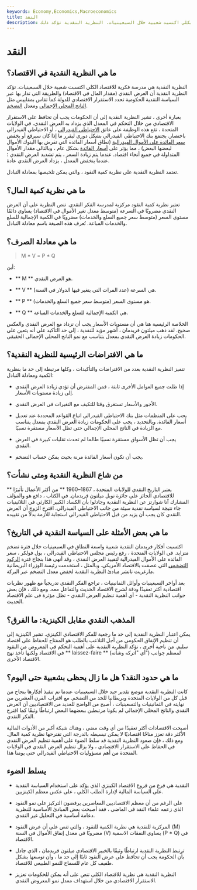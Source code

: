 ```yaml
---
keywords: Economy,Economics,Macroeconomics
title: النقد
description: ما هي النظرية النقدية في الاقتصاد؟ النظرية النقدية هي مدرسة فكرية للاقتصاد الكلي اكتسبت شعبية خلال السبعينيات. النظرية النقدية تؤكد ذلك
---
```


# النقد
## ما هي النظرية النقدية في الاقتصاد؟

النظرية النقدية هي مدرسة فكرية للاقتصاد الكلي اكتسبت شعبية خلال السبعينيات. تؤكد النظرية النقدية أن العرض النقدي (مقدار المال في الاقتصاد) والطريقة التي تدار بها عبر السياسة النقدية الحكومية تحدد الاستقرار الاقتصادي للدولة كما تقاس بمقاييس مثل [الناتج المحلي الإجمالي](/gdp) ومعدل [التضخم](/inflation).

بعبارة أخرى ، تشير النظرية النقدية إلى أن الحكومات يجب أن تحافظ على الاستقرار الاقتصادي من خلال التحكم في المعدل الذي يزداد به العرض النقدي. في الولايات المتحدة ، تقع هذه الوظيفة على عاتق [الاحتياطي الفيدرالي](/federal-reserve) ، أو الاحتياطي الفيدرالي باختصار. يجتمع بنك الاحتياطي الفيدرالي بشكل دوري ليقرر ما إذا كان سيرفع أو يخفض [سعر الفائدة على الأموال الفيدرالية](/federalfundsrate) (نطاق أسعار الفائدة التي تقرض بها البنوك الأموال لبعضها البعض) ، مما يؤثر على [أسعار الفائدة](/interestrate) بشكل عام ، وبالتالي مقدار الأموال المتداولة في جميع أنحاء اقتصاد. عندما يتم زيادة السعر ، يتم تشديد العرض النقدي ؛ عندما ينخفض المعدل ، يزداد العرض النقدي عادة.

تعتمد النظرية النقدية على نظرية كمية النقود ، والتي يمكن تلخيصها بمعادلة التبادل.

## ما هي نظرية كمية المال؟

تعتبر نظرية كمية النقود مركزية لمدرسة الفكر النقدي. تنص النظرية على أن العرض النقدي مضروبًا في السرعة (متوسط معدل تغير الأموال في الاقتصاد) يساوي دائمًا مستوى السعر (متوسط سعر جميع السلع والخدمات) مضروبًا في الكمية الإجمالية للسلع والخدمات المباعة. تُعرف هذه الصيغة باسم معادلة التبادل.

## ما هي معادلة الصرف؟

> M * V = P * Q

أين:

- ** M ** هو العرض النقدي.

- ** V ** هي السرعة (عدد المرات التي يتغير فيها الدولار في السنة).

- ** P ** هو مستوى السعر (متوسط سعر جميع السلع والخدمات).

- ** Q ** هي الكمية الإجمالية للسلع والخدمات المباعة.

الخلاصة الرئيسية هنا هي أن مستويات الأسعار يجب أن تزداد مع العرض النقدي والعكس صحيح. لقد ذهب ميلتون فريدمان ، أشهر مؤيد للنقدية ، إلى حد التأكيد على أنه يتعين على الحكومات زيادة العرض النقدي بمعدل يتناسب مع نمو الناتج المحلي الإجمالي الحقيقي.

## ما هي الافتراضات الرئيسية للنظرية النقدية؟

تتميز النظرية النقدية بعدد من الافتراضات والتأكيدات ، وكلها مرتبطة إلى حد ما بنظرية الكمية ومعادلة التبادل:

- إذا ظلت جميع العوامل الأخرى ثابتة ، فمن المفترض أن تؤدي زيادة العرض النقدي إلى زيادة مستويات الأسعار.

- الأجور والأسعار تستغرق وقتا للتكيف مع التغيرات في العرض النقدي.

- يجب على المنظمات مثل بنك الاحتياطي الفيدرالي اتباع القواعد المحددة عند تعديل أسعار الفائدة. وبالتحديد ، يجب على الحكومات زيادة العرض النقدي بمعدل يتناسب مع الزيادة في الناتج المحلي الإجمالي حتى تظل الأسعار مستقرة نسبيًا.

- يجب أن تظل الأسواق مستقرة نسبيًا طالما لم تحدث تقلبات كبيرة في العرض النقدي.

- يجب أن تكون أسعار الفائدة مرنة بحيث يمكن حساب التضخم.

## من شاع النظرية النقدية ومتى نشأت؟

** يعتبر التاريخ النقدي للولايات المتحدة ، 1867–1960 ** من أكثر الأعمال تأثيرًا للاقتصادي الحائز على جائزة نوبل ميلتون فريدمان. في الكتاب ، دافع هو والمؤلف المشارك آنا شوارتز عن النظرية النقدية وجادلوا بأن الكساد الكبير الكارثي في الثلاثينيات جاء نتيجة لسياسة نقدية سيئة من جانب الاحتياطي الفيدرالي. اقترح الزوج أن العرض النقدي كان يجب أن يزيد من قبل الاحتياطي الفيدرالي استجابة للأزمة بدلاً من تقييده.

## ما هي بعض الأمثلة على السياسة النقدية في التاريخ؟

اكتسبت أفكار فريدمان النقدية شعبية واسعة النطاق في السبعينيات خلال فترة تضخم متزايد. في الولايات المتحدة ، رفع رئيس مجلس الاحتياطي الفيدرالي ، بول فولكر ، سعر الفائدة على الأموال الفيدرالية لتقييد العرض النقدي ، وقد أنهى هذا بنجاح فترة [الركود التضخمي](/stagflation) التي عصفت بالاقتصاد الأمريكي. وبالمثل ، استخدمت رئيسة الوزراء البريطانية مارغريت تاتشر مبادئ النظرية النقدية لخفض معدل التضخم عبر البركة.

بعد أواخر السبعينيات وأوائل الثمانينيات ، تراجع الفكر النقدي تدريجياً مع ظهور نظريات اقتصادية أكثر تعقيدًا ودقة لشرح الاقتصاد الحديث والتفاعل معه. ومع ذلك ، فإن بعض جوانب النظرية النقدية - أي أهمية تنظيم العرض النقدي - تظل مؤثرة في علم الاقتصاد الحديث.

## المذهب النقدي مقابل الكينزية: ما الفرق؟

يمكن اعتبار النظرية النقدية إلى حد ما رجعية للفكر الاقتصادي الكينزي. تشير الكينزية إلى أن تنظيم الإنفاق الحكومي من أجل التلاعب بالطلب هو المفتاح للحفاظ على اقتصاد سليم. من ناحية أخرى ، تؤكد النظرية النقدية على أهمية التحكم في المعروض من النقود في الاقتصاد ولكنها تأخذ نهج ** laissez-faire ** (أي "اتركه وشأنه") لمعظم جوانب الاقتصاد الأخرى.

## ما هي حدود النقد؟ هل ما زال يحظى بشعبية حتى اليوم؟

كانت النظرية النقدية موضع تقدير جيد خلال السبعينيات عندما تم تنفيذ أفكارها بنجاح من قبل كل من الولايات المتحدة وبريطانيا للحد من التضخم. مع اقتراب القرن العشرين من نهايته في الثمانينيات والتسعينيات ، أصبح من الواضح للعديد من الاقتصاديين أن العرض النقدي والناتج المحلي الإجمالي لم يكونا مرتبطين ببعضهما البعض ارتباطًا وثيقًا كما اقترح الفكر النقدي.

أصبحت الاقتصادات أكثر تعقيدًا من أي وقت مضى ، وهناك شبكة أكبر من الأدوات المالية الأكثر دقة تعزز مناخًا اقتصاديًا لا يمكن تبسيطه بالدرجة التي تقترحها نظرية كمية المال. ومع ذلك ، فإن صعود النظرية النقدية قد سلط الضوء على أهمية تنظيم العرض النقدي في الحفاظ على الاستقرار الاقتصادي ، ولا يزال تنظيم العرض النقدي في الولايات المتحدة من أهم مسؤوليات الاحتياطي الفيدرالي حتى يومنا هذا.

## يسلط الضوء

- النقدية هي فرع من فروع الاقتصاد الكينزي الذي يؤكد على استخدام السياسة النقدية على السياسة المالية لإدارة الطلب الكلي ، على عكس معظم الكينزيين.

- على الرغم من أن معظم الاقتصاديين المعاصرين يرفضون التركيز على نمو النقود الذي زعمه علماء النقد في الماضي ، فقد أصبحت بعض المبادئ الأساسية للنظرية دعامة أساسية في التحليل غير النقدي.

- المركزية للنقدية هي نظرية الكمية للنقود ، والتي تنص على أن عرض النقود (M) مضروبًا في معدل إنفاق الأموال في السنة (V) يساوي النفقات الاسمية (P * Q) في الاقتصاد.

- ترتبط النظرية النقدية ارتباطًا وثيقًا بالخبير الاقتصادي ميلتون فريدمان ، الذي جادل بأن الحكومة يجب أن تحافظ على عرض النقود ثابتًا إلى حد ما ، وأن توسعها بشكل طفيف كل عام للسماح للنمو الطبيعي للاقتصاد.

- النظرية النقدية هي نظرية للاقتصاد الكلي تنص على أنه يمكن للحكومات تعزيز الاستقرار الاقتصادي من خلال استهداف معدل نمو المعروض النقدي.


